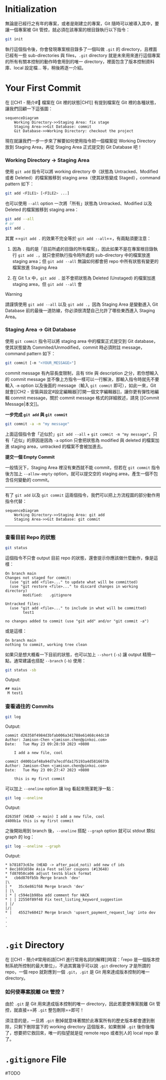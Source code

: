 # Initialization

無論是已經行之有年的專案，或者是剛建立的專案，Git 隨時可以被導入其中，要讓一個專案被 Git 管控，就必須在該專案的根目錄執行以下指令：

```bash
git init
```

執行這個指令後，你會發現專案根目錄多了一個叫做 `.git` 的 directory，且裡面已經有一些 sub-directories 與 files，`.git` directory 就是未來用來進行這個專案的所有有關本控制的動作時會用到的唯一 directory，裡面包含了版本控制資料庫、local 設定檔… 等，稍後將逐一介紹。

# Your First Commit

在 [[CH1 - 簡介#📌 檔案在 Git 裡的狀態|CH1]] 有提到檔案在 Git 裡的各種狀態，讓我們回顧一下這張圖：

```mermaid
sequenceDiagram
    Working Directory->>Staging Area: fix stage
    Staging Area->>Git Database: commit
    Git Database->>Working Directory: checkout the project
```

現在就讓我們一步一步來了解要如何使用指令把一個檔案從 Working Directory 放到 Staging Area，再從 Staging Area 正式提交到 Git Database 吧！

### Working Directory $\rightarrow$ Staging Area

使用 `git add` 指令可以將 working directory 中（狀態為 Untracked、Modified 或者 Deleted）的檔案搬移到 staging area（使其狀態變成 Staged），command pattern 如下：

```bash
git add <FILE1> [<FILE2> ...]
```

也可以使用 `--all` option 一次將「所有」狀態為 Untracked、Modified 以及 Deleted 的檔案搬移到 staging area：

```bash
git add --all
# or
git add .
``` 

其實 ==`git add .` 的效果不完全等於 `git add --all`==，有兩點須要注意：

1. 因為 `.` 指的是「目前所處的目錄的所有檔案」，因此如果不是在專案根目錄執行 `git add .`，就只會把執行指令時所處的 sub-directory 中的檔案放進 staging area；但 `git add --all` 無論如何都會把 repo 中所有狀態有變更的檔案放進 Staging Area

2. 在 Git 1.x 中，`git add .` 並不會把狀態為 Deleted (Unstaged) 的檔案加進 staging area，但 `git add --all` 會

>[!Warning]
>請謹慎使用 `git add --all` 以及 `git add .`，因為 Staging Area 是變動進入 Git Database 前的最後一道防線，你必須很清楚自己允許了哪些東西進入 Staging Area。

### Staging Area $\rightarrow$ Git Database

使用 `git commit` 指令可以將 staging area 中的檔案正式提交到 Git database，使其狀態變為 Commited/Unmodified，commit 時必須附註 message，command pattern 如下：

```bash
git commit [-m "<YOUR_MESSAGE>"]
```

commit message 有內容長度限制，且有 title 與 description 之分，若你想輸入的 commit message 並不像上方指令一樣可以一行解決，那輸入指令時就先不要輸入 `-m` option 以及後面的 message（輸入 `git commit` 即可），如此一來，Git 就會[[CH2 - 安裝與設定#設定編輯器|打開一個文字編輯器]]，讓你更有彈性地編輯 commit message，關於 commit message 格式的詳細敘述，請見 [[Commit Message|本文]]。

**一步完成 `git add` 與 `git commit`**

```bash
git commit -a -m "my message"
```

上面這個指令會「近似於」`git add --all` + `git commit -m "my message"`，只有「近似」的原因是因為 `-a` option 只會把狀態為 modified 與 deleted 的檔案加進 staging area，untracked 的檔案不會被加進去。

**提交一個 Empty Commit**

一般情況下，Staging Area 裡沒有東西就不能 commit，但若在 `git commit` 指令後方加上 `--allow-empty` option，就可以提交空的 staging area，產生一個不包含任何變動的 commit。

---

有了 `git add` 以及 `git commit` 這兩個指令，我們可以把上方流程圖的部分動作用指令代替：

```mermaid
sequenceDiagram
    Working Directory->>Staging Area: git add
    Staging Area->>Git Database: git commit
```

---

### 查看目前 Repo 的狀態

```bash
git status
```

這個指令不只會 output 目前 repo 的狀態，還會提示你應該做什麼動作，像是這樣：

```plaintext
On branch main
Changes not staged for commit:
  (use "git add <file>..." to update what will be committed)
  (use "git restore <file>..." to discard changes in working directory)
        modified:   .gitignore

Untracked files:
  (use "git add <file>..." to include in what will be committed)
        test1

no changes added to commit (use "git add" and/or "git commit -a")
```

或是這樣：

```plaintext
On branch main
nothing to commit, working tree clean
```

如果只是想大概看一下目前的狀態，也可以加上 `--short` (`-s`) 讓 output 精簡一點，通常建議也搭配 `--branch` (`-b`) 使用：

```bash
git status -sb
```

Output:

```plaittext
## main
 M test1
```

### 查看過往的 Commits

```bash
git log
```

Output:

```plaintext
commit d26358f4984d3bfab006a341788e61468c44dc10
Author: Jamison-Chen <jamison.chen@pinkoi.com>
Date:   Tue May 23 09:28:59 2023 +0800

    I add a new file, cool

commit d400b1af48a94d7a7ecdfda175193a4d5816673b
Author: Jamison-Chen <jamison.chen@pinkoi.com>
Date:   Tue May 23 09:27:47 2023 +0800

    this is my first commit
```

可以加上 `--oneline` option 讓 log 看起來簡潔乾淨一點：

```bash
git log --oneline
```

Output:

```plaintext
d26358f (HEAD -> main) I add a new file, cool
d400b1a this is my first commit
```

之後開始用到 branch 後，`--oneline` 搭配 `--graph` option 就可以 stdout 類似 graph 的 log：

```bash
git log --oneline --graph
```

Output:

```plaintext
* b781873c63e (HEAD -> after_paid_noti) add new cf ids
* 8ec1691658e Asia Fest seller coupons (#13648)
* fd87058ca06 adjust test& black format
*   cb6d870fb5b Merge branch 'dev'
|\  
| *   35c6e861f68 Merge branch 'dev'
| |\  
| * | c594e1b98ba add comment for HACK
* | | 22550f89f48 Fix test_listing_keyword_suggestion
| |/  
|/|   
* |   45527e60417 Merge branch 'upsert_payment_request_log' into dev
.
.
.
```

# `.git` Directory

在 [[CH1 - 簡介#常用術語|CH1 進行常用名詞的解釋]]時寫：「repo 是一個版本控制系統所控制的最大單位」，不過其實幾乎可以說 `.git` directory 才是所謂的 repo，一個 repo 就對應到一個 `.git`，`.git` 是 Git 用來達成版本控制的唯一 directory。

### 如何使專案脫離 Git 管控？

由於 `.git` 是 Git 用來達成版本控制的唯一 directory，因此若要使專案脫離 Git 管控，就直接==將 `.git` 整包刪除==即可！

須注意的是，一旦將 `.git` 刪掉就意味著關於此專案所有的歷史版本都會遭到刪除，只剩下刪除當下的 working directory 這個版本，如果刪掉 `.git` 後你後悔了，想要把它救回來，唯一的指望就是從 remote repo 或者別人的 local repo 拿了。

# `.gitignore` File

#TODO 
